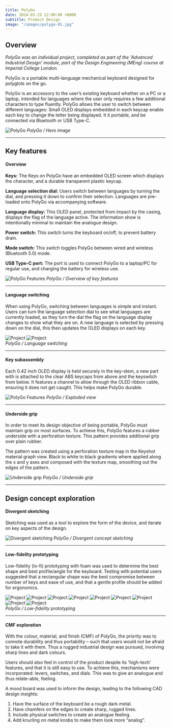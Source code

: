 ```yaml
---
title: PolyGo
date: 2024-03-25 12:00:00 +0000
subtitle: Product Design
image: "/images/polygo-01.jpg"
---
```


## Overview

<em>PolyGo was an individual project, completed as part of the 'Advanced Industrial Design' module, part of the Design Engineering (MEng) course at Imperial College London.</em>

PolyGo is a portable multi-language mechanical keyboard designed for polyglots on the go.

PolyGo is an accessory to the user’s existing keyboard whether on a PC or a laptop, intended for languages where the user only requires a few additional characters to type fluently. PolyGo allows the user to switch between different languages: Small OLED displays embedded in each keycap enable each key to change the letter being displayed. It it portable, and be connected via Bluetooth or USB Type-C.

![PolyGo](/images/polygo-03.png)
_PolyGo / Hero image_

---

## Key features

#### Overview

**Keys:** The Keys on PolyGo have an embedded OLED screen which displays the character, and a durable transparent plastic keycap.

**Language selection dial:** Users switch between languages by turning the dial, and pressing it down to confirm their selection. Languages are pre-loaded onto PolyGo via accompanying software.

**Language display:** This OLED panel, protected from impact by the casing, displays the flag of the language active. The information show is intentionally minimal to maintain the analogue design.

**Power switch:** This switch turns the keyboard on/off, to prevent battery drain.

**Mode switch:** This switch toggles PolyGo between wired and wireless (Bluetooth 5.0) mode.

**USB Type-C port:** The port is used to connect PolyGo to a laptop/PC for regular use, and charging the battery for wireless use.

![PolyGo Features](/images/polygo-02.jpg)
_PolyGo / Overview of key features_

---

#### Language switching

When using PolyGo, switching between languages is simple and instant. Users can turn the language selection dial to see what languages are currently loaded, as they turn the dial the flag on the language display changes to show what they are on. A new language is selected by pressing down on the dial, this then updates the OLED displays on each key.

<div class="gallery-box">
  <div class="gallery gallery-columns-3">
    <img src="/images/polygo-04.jpg" loading="lazy" alt="Project">
    <img src="/images/polygo-05.jpg" loading="lazy" alt="Project">
  </div>
  <em>PolyGo / Language switching</em>
</div>

---

#### Key subassembly

Each 0.42 inch OLED display is held securely in the key-stem, a new part with is attached to the clear ABS keycaps from above and the keyswitch from below. It features a channel to allow through the OLED ribbon cable, ensuring it does not get caught. This helps make PolyGo durable.

![PolyGo Features](/images/polygo-06.jpg)
_PolyGo / Exploded view_

---

#### Underside grip

In order to meet its design objective of being portable, PolyGo must maintain grip on most surfaces. To achieve this, PolyGo features a rubber underside with a perforation texture. This pattern provides additional grip over plain rubber.

The pattern was created using a perforation texture map in the Keyshot material graph view. Black to white to black gradients where applied along the x and y axes and composed with the texture map, smoothing out the edges of the pattern.

![Underside grip](/images/polygo-07.jpg)
_PolyGo / Underside grip_

---

## Design concept exploration

#### Divergent sketching

Sketching was used as a tool to explore the form of the device, and iterate on key aspects of the design.

![Divergent sketching](/images/polygo-08.jpg)
_PolyGo / Divergent concept sketching_

---

#### Low-fidelity prototyping

Low-fidelity (lo-fi) prototyping with foam was used to determine the best shape and best profile/angle for the keyboard. Testing with potential users suggested that a rectangular shape was the best compromise between number of keys and ease of use, and that a gentle profile should be added for ergonomics.

<div class="gallery-box">
  <div class="gallery gallery-columns-3">
    <img src="/images/polygo-09.jpg" loading="lazy" alt="Project">
    <img src="/images/polygo-10.jpg" loading="lazy" alt="Project">
    <img src="/images/polygo-11.jpg" loading="lazy" alt="Project">
    <img src="/images/polygo-12.jpg" loading="lazy" alt="Project">
    <img src="/images/polygo-13.jpg" loading="lazy" alt="Project">
    <img src="/images/polygo-14.jpg" loading="lazy" alt="Project">
    <img src="/images/polygo-15.jpg" loading="lazy" alt="Project">
    <img src="/images/polygo-16.jpg" loading="lazy" alt="Project">
    <img src="/images/polygo-17.jpg" loading="lazy" alt="Project">
  </div>
  <em>PolyGo / Low-fidelity prototyping</em>
</div>

---

#### CMF exploration

With the colour, material, and finish (CMF) of PolyGo, the priority was to connote durability and thus portability – such that users would not be afraid to take it with them. Thus a rugged industrial design was pursued, involving sharp lines and dark colours.

Users should also feel in control of the product despite its 'high-tech' features, and that it is still easy to use. To achieve this, mechanisms were incorporated: levers, switches, and dials. This was to give an analogue and thus relate-able, feeling.

A mood board was used to inform the design, leading to the following CAD design insights:

1. Have the surface of the keyboard be a rough dark metal.
2. Have chamfers on the edges to create sharp, rugged lines.
3. Include physical switches to create an analogue feeling.
4. Add knurling on metal knobs to make them look more “analog”.
